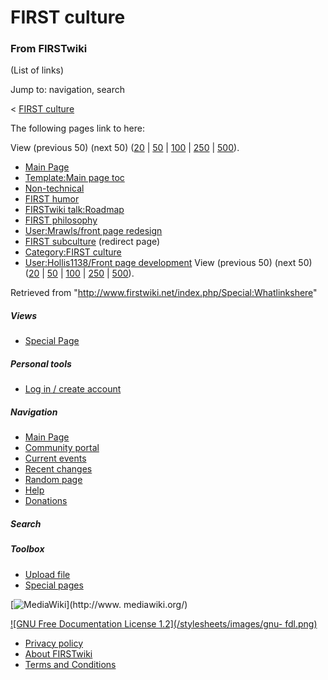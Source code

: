 # FIRST culture

### From FIRSTwiki

(List of links)

Jump to: navigation, search

&lt; [FIRST culture](/index.php?title=FIRST_culture&redirect=no "FIRST
culture" )  

The following pages link to here:

View (previous 50) (next 50)
([20](/index.php?title=Special:Whatlinkshere/FIRST_culture&limit=20&from=0
"Special:Whatlinkshere/FIRST culture" ) |
[50](/index.php?title=Special:Whatlinkshere/FIRST_culture&limit=50&from=0
"Special:Whatlinkshere/FIRST culture" ) |
[100](/index.php?title=Special:Whatlinkshere/FIRST_culture&limit=100&from=0
"Special:Whatlinkshere/FIRST culture" ) |
[250](/index.php?title=Special:Whatlinkshere/FIRST_culture&limit=250&from=0
"Special:Whatlinkshere/FIRST culture" ) |
[500](/index.php?title=Special:Whatlinkshere/FIRST_culture&limit=500&from=0
"Special:Whatlinkshere/FIRST culture" )).

  * [Main Page](/index.php/Main_Page "Main Page" )
  * [Template:Main page toc](/index.php/Template:Main_page_toc "Template:Main page toc" )
  * [Non-technical](/index.php/Non-technical "Non-technical" )
  * [FIRST humor](/index.php/FIRST_humor "FIRST humor" )
  * [FIRSTwiki talk:Roadmap](/index.php/FIRSTwiki_talk:Roadmap "FIRSTwiki talk:Roadmap" )
  * [FIRST philosophy](/index.php/FIRST_philosophy "FIRST philosophy" )
  * [User:Mrawls/front page redesign](/index.php/User:Mrawls/front_page_redesign "User:Mrawls/front page redesign" )
  * [FIRST subculture](/index.php?title=FIRST_subculture&redirect=no "FIRST subculture" ) (redirect page) 
  * [Category:FIRST culture](/index.php/Category:FIRST_culture "Category:FIRST culture" )
  * [User:Hollis1138/Front page development](/index.php/User:Hollis1138/Front_page_development "User:Hollis1138/Front page development" )
View (previous 50) (next 50)
([20](/index.php?title=Special:Whatlinkshere/FIRST_culture&limit=20&from=0
"Special:Whatlinkshere/FIRST culture" ) |
[50](/index.php?title=Special:Whatlinkshere/FIRST_culture&limit=50&from=0
"Special:Whatlinkshere/FIRST culture" ) |
[100](/index.php?title=Special:Whatlinkshere/FIRST_culture&limit=100&from=0
"Special:Whatlinkshere/FIRST culture" ) |
[250](/index.php?title=Special:Whatlinkshere/FIRST_culture&limit=250&from=0
"Special:Whatlinkshere/FIRST culture" ) |
[500](/index.php?title=Special:Whatlinkshere/FIRST_culture&limit=500&from=0
"Special:Whatlinkshere/FIRST culture" )).

Retrieved from "<http://www.firstwiki.net/index.php/Special:Whatlinkshere>"

##### Views

  * [Special Page](/index.php/Special:Whatlinkshere/FIRST_culture)

##### Personal tools

  * [Log in / create account](/index.php?title=Special:Userlogin&returnto=Special:Whatlinkshere)

[](/index.php/Main_Page "Main Page" )

##### Navigation

  * [Main Page](/index.php/Main_Page)
  * [Community portal](/index.php/FIRSTwiki:Community_portal)
  * [Current events](/index.php/Current_events)
  * [Recent changes](/index.php/Special:Recentchanges)
  * [Random page](/index.php/Special:Random)
  * [Help](/index.php/Help:Contents)
  * [Donations](/index.php/FIRSTwiki:Site_support)

##### Search



##### Toolbox

  * [Upload file](/index.php/Special:Upload)
  * [Special pages](/index.php/Special:Specialpages)

[![MediaWiki](/skins/common/images/poweredby_mediawiki_88x31.png)](http://www.
mediawiki.org/)

[![GNU Free Documentation License 1.2](/stylesheets/images/gnu-
fdl.png)](http://www.gnu.org/copyleft/fdl.html)

  * [Privacy policy](/index.php/FIRSTwiki:Privacy_policy "FIRSTwiki:Privacy policy" )
  * [About FIRSTwiki](/index.php/FIRSTwiki:About "FIRSTwiki:About" )
  * [Terms and Conditions](/index.php/FIRSTwiki:Terms_and_conditions "FIRSTwiki:Terms and conditions" )

